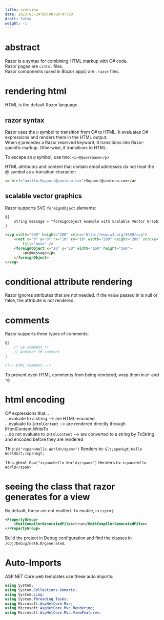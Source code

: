 ```yaml
---
title: overview
date: 2023-03-24T00:00:00-07:00
draft: false
weight: -1
---
```


# abstract
Razor is a syntax for combining HTML markup with C# code.  
Razor pages are `cshtml` files.  
Razor components (used in Blazor apps) are `.razor` files.  

# rendering html
HTML is the default Razor language.

## razor syntax
Razor uses the `@` symbol to transition from C# to HTML.  It evaluates C# expressions and renders them in the HTML output.  
When `@` precedes a Razor reserved keyword, it transitions into Razor-specific markup.  Otherwise, it transitions to HTML.

To escape an `@` symbol, use two: `<p>@@username</p>`  

HTML attributes and content that contain email addresses do not treat the @ symbol as a transition character:
```html
<a href="mailto:Support@contoso.com">Support@contoso.com</a>
```

## scalable vector graphics
Razor supports SVC `foreignObject` elements:
```html
@{
    string message = "foreignObject example with Scalable Vector Graphics (SVG)";
}

<svg width="200" height="200" xmlns="http://www.w3.org/2000/svg">
    <rect x="0" y="0" rx="10" ry="10" width="200" height="200" stroke="black" 
        fill="none" />
    <foreignObject x="20" y="20" width="160" height="160">
        <p>@message</p>
    </foreignObject>
</svg>
```

# conditional attribute rendering
Razor ignores attributes that are not needed.  If the value passed in is null or false, the attribute is not rendered.

# comments
Razor supports three types of comments:
```cs
@{
    /* C# comment */
    // Another C# comment
}
```
```html
<!-- HTML comment -->
```

To prevent even HTML comments from being rendered, wrap them in `@*` and `*@`.

# html encoding
C# expressions that…  
…evaluate to a string --> are HTML-encoded  
…evaluate to `IHtmlContent` --> are rendered directly through IHtmlContent.WriteTo  
…do not evaluate to `IHtmlContent` --> are converted to a string by ToString and encoded before they are rendered  

This:  `@("<span>Hello World</span>")`
Renders to:  `&lt;span&gt;Hello World&lt;/span&gt;`

This:  `@Html.Raw("<span>Hello World</span>")`
Renders to:  `<span>Hello World</span>`

# seeing the class that razor generates for a view
By default, these are not emitted.  To enable, in `csproj`:  
```xml
<PropertyGroup>
    <EmitCompilerGeneratedFiles>true</EmitCompilerGeneratedFiles>
</PropertyGroup>
```

Build the project in Debug configuration and find the classes in `/obj/Debug/net6.0/generated`.

# Auto-Imports
ASP.NET Core web templates use these auto imports:
```cs
using System;
using System.Collections.Generic;
using System.Linq;
using System.Threading.Tasks;
using Microsoft.AspNetCore.Mvc;
using Microsoft.AspNetCore.Mvc.Rendering;
using Microsoft.AspNetCore.Mvc.ViewFeatures;
```
